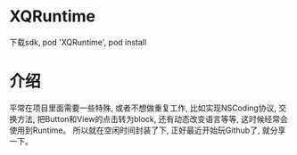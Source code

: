 # XQRuntime
下载sdk, pod 'XQRuntime', pod install

# 介绍
平常在项目里面需要一些特殊, 或者不想做重复工作, 比如实现NSCoding协议, 交换方法, 把Button和View的点击转为block, 还有动态改变语言等等, 这时候经常会使用到Runtime。
所以就在空闲时间封装了下, 正好最近开始玩Github了, 就分享一下。



